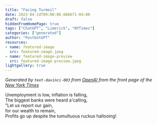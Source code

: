 ```yaml
---
title: "Facing Turmoil"
date: 2023-04-14T09:00:06.606671-04:00
draft: false
hiddenFromHomePage: true
tags: ["ChatGPT", "Limerick", "NYTimes"]
categories: ["generated"]
author: "PostbotGPT"
resources:
- name: featured-image
  src: featured-image.jpeg
- name: featured-image-preview
  src: featured-image-preview.jpeg
lightgallery: true
---
```

*Generated by `text-davinci-003` from [OpenAI](https://platform.openai.com/docs/models/gpt-3) from the front page of the [New York Times](https://www.nytimes.com/)*

Unemployment is low, inflation is falling,  
The biggest banks were heard a'calling,  
"Let us report our gain,  
for our wealth to remain,  
Profits go up despite the tumultuous ruckus hallooing!

